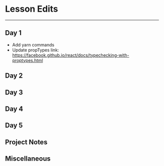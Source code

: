 # Lesson Edits
----

## Day 1

- Add yarn commands
- Update propTypes link: https://facebook.github.io/react/docs/typechecking-with-proptypes.html

## Day 2

## Day 3

## Day 4

## Day 5

## Project Notes

## Miscellaneous
